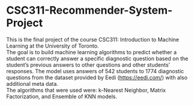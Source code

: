 # CSC311-Recommender-System-Project
This is the final project of the course CSC311: Introduction to Machine Learning at the University of Toronto. \
The goal is to build machine learning algorithms to predict whether a student can correctly answer a specific diagnostic question based on the student’s previous answers to other questions and other students’ responses. The model uses answers of 542 students to 1774 diagnostic questions from the dataset provided by Eedi (https://eedi.com/) with also additional meta data. \
The algorithms that were used were: k-Nearest Neighbor, Matrix Factorization, and Ensemble of KNN models. 
